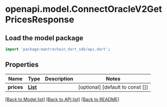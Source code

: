 # openapi.model.ConnectOracleV2GetPricesResponse

## Load the model package
```dart
import 'package:mantrachain_dart_sdk/api.dart';
```

## Properties
Name | Type | Description | Notes
------------ | ------------- | ------------- | -------------
**prices** | [**List<GetPrice200Response>**](GetPrice200Response.md) |  | [optional] [default to const []]

[[Back to Model list]](../README.md#documentation-for-models) [[Back to API list]](../README.md#documentation-for-api-endpoints) [[Back to README]](../README.md)


